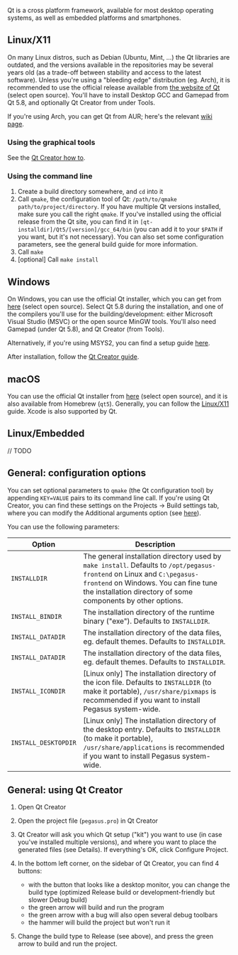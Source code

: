 Qt is a cross platform framework, available for most desktop operating systems, as well as embedded platforms and smartphones.

## Linux/X11

On many Linux distros, such as Debian (Ubuntu, Mint, ...) the Qt libraries are outdated, and the versions available in the repositories may be several years old (as a trade-off between stability and access to the latest software). Unless you're using a "bleeding edge" distribution (eg. Arch), it is recommended to use the official release available from [the website of Qt](https://info.qt.io/download-qt-for-application-development) (select open source). You'll have to install Desktop GCC and Gamepad from Qt 5.8, and optionally Qt Creator from under Tools.

If you're using Arch, you can get Qt from AUR; here's the relevant [wiki page](https://wiki.archlinux.org/index.php/qt#Installation).

### Using the graphical tools

See the [Qt Creator how to](#general-using-qt-creator).

### Using the command line

1. Create a build directory somewhere, and `cd` into it
2. Call `qmake`, the configuration tool of Qt: `/path/to/qmake path/to/project/directory`. If you have multiple Qt versions installed, make sure you call the right `qmake`. If you've installed using the official release from the Qt site, you can find it in `[qt-installdir]/Qt5/[version]/gcc_64/bin` (you can add it to your `$PATH` if you want, but it's not necessary). You can also set some configuration parameters, see the general build guide for more information.
3. Call `make`
4. [optional] Call `make install`

## Windows

On Windows, you can use the official Qt installer, which you can get from [here](https://info.qt.io/download-qt-for-application-development) (select open source). Select Qt 5.8 during the installation, and one of the compilers you'll use for the building/development: either Microsoft Visual Studio (MSVC) or the open source MinGW tools. You'll also need Gamepad (under Qt 5.8), and Qt Creator (from Tools).

Alternatively, if you're using MSYS2, you can find a setup guide [here](https://wiki.qt.io/MSYS2).

After installation, follow the [Qt Creator guide](#general-using-qt-creator).

## macOS

You can use the official Qt installer from [here](https://info.qt.io/download-qt-for-application-development) (select open source), and it is also available from Homebrew (`qt5`). Generally, you can follow the [Linux/X11](#linuxx11) guide. Xcode is also supported by Qt.

## Linux/Embedded

// TODO

## General: configuration options

You can set optional parameters to `qmake` (the Qt configuration tool) by appending `KEY=VALUE` pairs to its command line call. If you're using Qt Creator, you can find these settings on the Projects -> Build settings tab, where you can modify the Additional arguments option (see [here](https://doc.qt.io/qtcreator/creator-build-settings.html#build-steps)).

You can use the following parameters:

Option | Description   
---|---
`INSTALLDIR` | The general installation directory used by `make install`. Defaults to `/opt/pegasus-frontend` on Linux and `C:\pegasus-frontend` on Windows. You can fine tune the installation directory of some components by other options.
`INSTALL_BINDIR` | The installation directory of the runtime binary ("exe"). Defaults to `INSTALLDIR`.
`INSTALL_DATADIR` | The installation directory of the data files, eg. default themes. Defaults to `INSTALLDIR`.
`INSTALL_DATADIR` | The installation directory of the data files, eg. default themes. Defaults to `INSTALLDIR`.
`INSTALL_ICONDIR` | [Linux only] The installation directory of the icon file. Defaults to `INSTALLDIR` (to make it portable), `/usr/share/pixmaps` is recommended if you want to install Pegasus system-wide.
`INSTALL_DESKTOPDIR` | [Linux only] The installation directory of the desktop entry. Defaults to `INSTALLDIR` (to make it portable), `/usr/share/applications` is recommended if you want to install Pegasus system-wide.

## General: using Qt Creator

1. Open Qt Creator
2. Open the project file (`pegasus.pro`) in Qt Creator
3. Qt Creator will ask you which Qt setup ("kit") you want to use (in case you've installed multiple versions), and where you want to place the generated files (see Details). If everything's OK, click Configure Project.
4. In the bottom left corner, on the sidebar of Qt Creator, you can find 4 buttons:

    - with the button that looks like a desktop monitor, you can change the build type (optimized Release build or development-friendly but slower Debug build)
    - the green arrow will build and run the program
    - the green arrow with a bug will also open several debug toolbars
    - the hammer will build the project but won't run it

5. Change the build type to Release (see above), and press the green arrow to build and run the project.